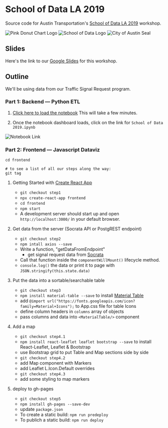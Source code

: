 # School of Data LA 2019

Source code for Austin Transportation's [School of Data LA 2019](https://schoolofdata.la/) workshop.

![Pink Donut Chart Logo](./readme_images/pink-donut-logo.png)
![School of Data Logo](./readme_images/schoolofdata-logo.png)
![City of Austin Seal](./readme_images/coa_seal.png)


## Slides

Here's the link to our [Google Slides](https://docs.google.com/presentation/d/e/2PACX-1vSCDBN_unOSoqTEyENDAU7dN7TD0cZdWe4N8XoLsLw3uibyl-JkSK1YfCAuqmiU91EYwZwqxS2ahPBp/pub?start=false&loop=false&delayms=3000&slide=id.p) for this workshop.

## Outline

We'll be using data from our Traffic Signal Request program.

### Part 1: Backend — Python ETL

1. [Click here to load the notebook](https://mybinder.org/v2/gh/cityofaustin/school-of-data/master) This will take a few minutes.

2. Once the notebook dashboard loads, click on the link for `School of Data 2019.ipynb`

![Notebook Link](https://github.com/cityofaustin/school-of-data/blob/johns-readme/img/ipynb.png?raw=true)



### Part 2: Frontend — Javascript Dataviz

```
cd frontend

# to see a list of all our steps along the way:
git tag
````

1.  Getting Started with [Create React App](https://github.com/facebook/create-react-app)
    
    - `git checkout step1`
    - `npx create-react-app frontend`
    - `cd frontend`
    - `npm start`
    - A development server should start up and open `http://localhost:3000/` in your default browser.

2.  Get data from the server (Socrata API or PostgREST endpoint)
    
    - `git checkout step2`
    - `npm intall axios --save`
    - Write a function, "getDataFromEndpoint"
      - get signal request data from [Socrata](https://data.austintexas.gov/Transportation-and-Mobility/Traffic-and-Pedestrian-Signal-Requests/f6qu-b7zb)
    - Call that function inside the `componentWillMount()` lifecycle method.
    - `console.log()` the data or print it to page with `JSON.stringify(this.state.data)`

3.  Put the data into a sortable/searchable table
    
    - `git checkout step3`
    - `npm install material-table --save` to install [Material Table](https://mbrn.github.io/material-table/#/)
    - add `@import url("https://fonts.googleapis.com/icon?family=Material+Icons");` to App.css file for table Icons
    - define column headers in `columns` array of objects
    - pass columns and data into `<MaterialTable/>` component

4.  Add a map
    
    - `git checkout step4.1`
    - `npm install react-leaflet leaflet bootstrap --save` to install React-Leaflet, Leaflet & Bootstrap
    - use Bootstrap grid to put Table and Map sections side by side
    - `git checkout step4.2`
    - add Map component with Markers
    - add Leaflet L.Icon.Default overrides
    - `git checkout step4.3`
    - add some styling to map markers

5.  deploy to gh-pages

    - `git checkout step5`
    - `npm install gh-pages --save-dev`
    - update `package.json`
    - To create a static build: `npm run predeploy`
    - To publich a static build: `npm run deploy`
